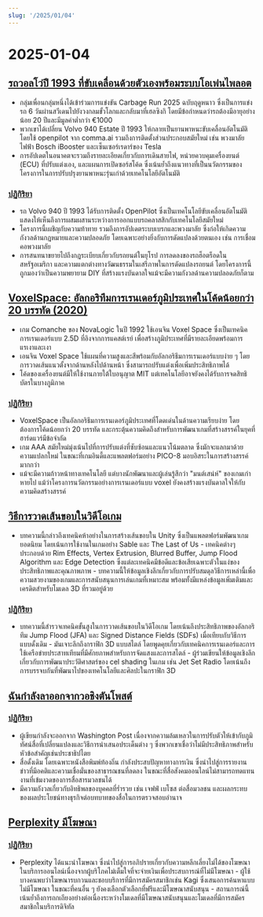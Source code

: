 ```yaml
---
slug: '/2025/01/04'
---
```


# 2025-01-04

## [รถวอลโว่ปี 1993 ที่ขับเคลื่อนด้วยตัวเองพร้อมระบบโอเพ่นไพลอต](https://practicapp.com/carbagepilot-part1/)

- กลุ่มเพื่อนกลุ่มหนึ่งได้เข้าร่วมการแข่งขัน Carbage Run 2025 ฉบับฤดูหนาว ซึ่งเป็นการแข่งรถ 6 วันผ่านสวีเดนไปยังวงกลมขั้วโลกและกลับมาที่เฮลซิงกิ โดยมีข้อกำหนดว่ารถต้องมีอายุอย่างน้อย 20 ปีและมีมูลค่าต่ำกว่า €1000
- พวกเขาได้เปลี่ยน Volvo 940 Estate ปี 1993 ให้กลายเป็นยานพาหนะขับเคลื่อนอัตโนมัติโดยใช้ openpilot จาก comma.ai รวมถึงการติดตั้งส่วนประกอบสมัยใหม่ เช่น พวงมาลัยไฟฟ้า Bosch iBooster และเซ็นเซอร์เรดาร์ของ Tesla
- การอัปเดตในอนาคตจะรวมถึงรายละเอียดเกี่ยวกับการเดินสายไฟ, หน่วยควบคุมเครื่องยนต์ (ECU) ที่ปรับแต่งเอง, และแผนการเปิดซอร์สโค้ด ซึ่งเน้นย้ำถึงแนวทางที่เป็นนวัตกรรมของโครงการในการปรับปรุงยานพาหนะรุ่นเก่าด้วยเทคโนโลยีอัตโนมัติ

### [ปฏิกิริยา](https://news.ycombinator.com/item?id=42592910)

- รถ Volvo 940 ปี 1993 ได้รับการติดตั้ง OpenPilot ซึ่งเป็นเทคโนโลยีขับเคลื่อนอัตโนมัติ แสดงให้เห็นถึงการผสมผสานระหว่างการออกแบบรถคลาสสิกกับเทคโนโลยีสมัยใหม่
- โครงการนี้เผชิญกับความท้าทาย รวมถึงการอัปเดตระบบเบรกและพวงมาลัย ซึ่งก่อให้เกิดความกังวลด้านกฎหมายและความปลอดภัย โดยเฉพาะอย่างยิ่งกับการดัดแปลงด้วยตนเอง เช่น การเชื่อมคอพวงมาลัย
- การสนทนาขยายไปถึงกฎระเบียบเกี่ยวกับรถยนต์ในยุโรป การลดลงของรถฮ็อตร็อดในสหรัฐอเมริกา และความแตกต่างทางวัฒนธรรมในเสรีภาพในการดัดแปลงรถยนต์ โดยโครงการนี้ถูกมองว่าเป็นความพยายาม DIY ที่สร้างแรงบันดาลใจแม้จะมีความกังวลด้านความปลอดภัยก็ตาม

## [VoxelSpace: อัลกอริทึมการเรนเดอร์ภูมิประเทศในโค้ดน้อยกว่า 20 บรรทัด (2020)](https://github.com/s-macke/VoxelSpace)

- เกม Comanche ของ NovaLogic ในปี 1992 ใช้เอนจิน Voxel Space ซึ่งเป็นเทคนิคการเรนเดอร์แบบ 2.5D ที่อิงจากการแคสต์เรย์ เพื่อสร้างภูมิประเทศที่มีรายละเอียดพร้อมการแรเงาและเงา
- เอนจิน Voxel Space ใช้แผนที่ความสูงและสีพร้อมกับอัลกอริธึมการเรนเดอร์แบบง่าย ๆ โดยการวาดเส้นแนวตั้งจากด้านหลังไปด้านหน้า ซึ่งสามารถปรับแต่งเพื่อเพิ่มประสิทธิภาพได้
- โค้ดของเครื่องยนต์มีให้ใช้งานภายใต้ใบอนุญาต MIT แต่เทคโนโลยีอาจยังคงได้รับการจดสิทธิบัตรในบางภูมิภาค

### [ปฏิกิริยา](https://news.ycombinator.com/item?id=42588956)

- VoxelSpace เป็นอัลกอริธึมการเรนเดอร์ภูมิประเทศที่โดดเด่นในด้านความเรียบง่าย โดยต้องการโค้ดน้อยกว่า 20 บรรทัด และกระตุ้นความคิดถึงสำหรับการพัฒนาเกมที่สร้างสรรค์ในยุคที่ฮาร์ดแวร์มีข้อจำกัด
- เกม AAA สมัยใหม่มุ่งเน้นไปที่การปรับแต่งที่ซับซ้อนและแนวโน้มตลาด ซึ่งมักจะแลกมาด้วยความแปลกใหม่ ในขณะที่เกมอินดี้และแพลตฟอร์มอย่าง PICO-8 มอบอิสระในการสร้างสรรค์มากกว่า
- แม้จะมีความก้าวหน้าทางเทคโนโลยี แต่บางนักพัฒนาและผู้เล่นรู้สึกว่า "มนต์เสน่ห์" ของเกมเก่าหายไป แม้ว่าโครงการนวัตกรรมอย่างการเรนเดอร์แบบ voxel ยังคงสร้างแรงบันดาลใจให้กับความคิดสร้างสรรค์

## [วิธีการวาดเส้นขอบในวิดีโอเกม](https://ameye.dev/notes/rendering-outlines/)

- บทความนี้กล่าวถึงเทคนิคห้าอย่างในการสร้างเส้นขอบใน Unity ซึ่งเป็นแพลตฟอร์มพัฒนาเกมยอดนิยม โดยเน้นการใช้งานในเกมอย่าง Sable และ The Last of Us - เทคนิคต่างๆ ประกอบด้วย Rim Effects, Vertex Extrusion, Blurred Buffer, Jump Flood Algorithm และ Edge Detection ซึ่งแต่ละเทคนิคมีข้อดีและข้อเสียเฉพาะตัวในแง่ของประสิทธิภาพและคุณภาพภาพ - บทความนี้ให้ข้อมูลเชิงลึกเกี่ยวกับการปรับสมดุลวิธีการเหล่านี้เพื่อความสวยงามของเกมและการสนับสนุนการเล่นเกมที่เหมาะสม พร้อมทั้งมีแหล่งข้อมูลเพิ่มเติมและเครดิตสำหรับโมเดล 3D ที่รวมอยู่ด้วย

### [ปฏิกิริยา](https://news.ycombinator.com/item?id=42593614)

- บทความนี้สำรวจเทคนิคขั้นสูงในการวาดเส้นขอบในวิดีโอเกม โดยเน้นถึงประสิทธิภาพของอัลกอริทึม Jump Flood (JFA) และ Signed Distance Fields (SDFs) เมื่อเทียบกับวิธีการแบบดั้งเดิม - มันเจาะลึกถึงกราฟิก 3D แบบสไตล์ โดยพูดคุยเกี่ยวกับเทคนิคการเรนเดอร์และการใช้เครือข่ายประสาทเทียมที่มีศักยภาพสำหรับการจัดแสงและการสไตล์ - ผู้ร่วมเขียนให้ข้อมูลเชิงลึกเกี่ยวกับการพัฒนาประวัติศาสตร์ของ cel shading ในเกม เช่น Jet Set Radio โดยเน้นถึงการบรรจบกันที่พัฒนาไปของเทคโนโลยีและศิลปะในกราฟิก 3D

## [ฉันกำลังลาออกจากวอชิงตันโพสต์](https://anntelnaes.substack.com/p/why-im-quitting-the-washington-post)

### [ปฏิกิริยา](https://news.ycombinator.com/item?id=42591221)

- ผู้เขียนกำลังจะออกจาก Washington Post เนื่องจากความล้มเหลวในการปรับตัวให้เข้ากับภูมิทัศน์สื่อที่เปลี่ยนแปลงและวิธีการนำเสนอประเด็นต่าง ๆ ซึ่งพวกเขาเชื่อว่าไม่มีประสิทธิภาพสำหรับหัวข้อสำคัญเช่นประชาธิปไตย
- สื่อดั้งเดิม โดยเฉพาะหนังสือพิมพ์ท้องถิ่น กำลังประสบปัญหาทางการเงิน ซึ่งนำไปสู่การรายงานข่าวที่มีอคติและความเชื่อมั่นของสาธารณชนที่ลดลง ในขณะที่สื่อสังคมออนไลน์ไม่สามารถทดแทนงานที่เข้มงวดของการสื่อสารมวลชนได้
- มีความกังวลเกี่ยวกับอิทธิพลของบุคคลที่ร่ำรวย เช่น เจฟฟ์ เบโซส ต่อสื่อมวลชน และผลกระทบของผลประโยชน์ทางธุรกิจต่อบทบาทของสื่อในการตรวจสอบอำนาจ

## [Perplexity มีโฆษณา](https://twitter.com/damengchen/status/1875296442417607072)

### [ปฏิกิริยา](https://news.ycombinator.com/item?id=42589863)

- Perplexity ได้แนะนำโฆษณา ซึ่งนำไปสู่การอภิปรายเกี่ยวกับความหลีกเลี่ยงไม่ได้ของโฆษณาในบริการออนไลน์เนื่องจากผู้บริโภคไม่เต็มใจที่จะจ่ายเงินเพื่อประสบการณ์ที่ไม่มีโฆษณา - ผู้ใช้บางคนพบว่าโฆษณารบกวนและชอบบริการที่มีการสมัครสมาชิกเช่น Kagi ซึ่งเสนอการค้นหาแบบไม่มีโฆษณา ในขณะที่คนอื่น ๆ ยังคงเลือกตัวเลือกที่ฟรีและมีโฆษณาสนับสนุน - สถานการณ์นี้เน้นย้ำถึงการถกเถียงอย่างต่อเนื่องระหว่างโมเดลที่มีโฆษณาสนับสนุนและโมเดลที่มีการสมัครสมาชิกในบริการดิจิทัล

<head>
  <meta property="og:title" content="รถวอลโว่ปี 1993 ที่ขับเคลื่อนด้วยตัวเองพร้อมระบบโอเพ่นไพลอต" />
  <meta property="og:type" content="website" />
  <meta property="og:image" content="https://og.cho.sh/api/og/?title=%E0%B8%A3%E0%B8%96%E0%B8%A7%E0%B8%AD%E0%B8%A5%E0%B9%82%E0%B8%A7%E0%B9%88%E0%B8%9B%E0%B8%B5%201993%20%E0%B8%97%E0%B8%B5%E0%B9%88%E0%B8%82%E0%B8%B1%E0%B8%9A%E0%B9%80%E0%B8%84%E0%B8%A5%E0%B8%B7%E0%B9%88%E0%B8%AD%E0%B8%99%E0%B8%94%E0%B9%89%E0%B8%A7%E0%B8%A2%E0%B8%95%E0%B8%B1%E0%B8%A7%E0%B9%80%E0%B8%AD%E0%B8%87%E0%B8%9E%E0%B8%A3%E0%B9%89%E0%B8%AD%E0%B8%A1%E0%B8%A3%E0%B8%B0%E0%B8%9A%E0%B8%9A%E0%B9%82%E0%B8%AD%E0%B9%80%E0%B8%9E%E0%B9%88%E0%B8%99%E0%B9%84%E0%B8%9E%E0%B8%A5%E0%B8%AD%E0%B8%95&subheading=%E0%B8%A7%E0%B8%B1%E0%B8%99%E0%B9%80%E0%B8%AA%E0%B8%B2%E0%B8%A3%E0%B9%8C%E0%B8%97%E0%B8%B5%E0%B9%88%204%20%E0%B8%A1%E0%B8%81%E0%B8%A3%E0%B8%B2%E0%B8%84%E0%B8%A1%202568%3A%20%E0%B8%AA%E0%B8%A3%E0%B8%B8%E0%B8%9B%E0%B8%82%E0%B9%88%E0%B8%B2%E0%B8%A7%E0%B9%81%E0%B8%AE%E0%B9%87%E0%B8%81%E0%B9%80%E0%B8%81%E0%B8%AD%E0%B8%A3%E0%B9%8C" />
</head>
